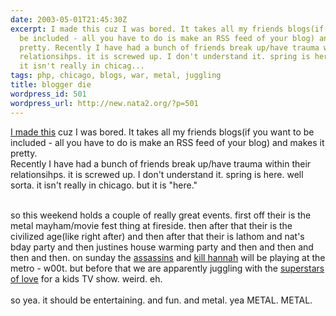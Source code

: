 ```yaml
---
date: 2003-05-01T21:45:30Z
excerpt: I made this cuz I was bored. It takes all my friends blogs(if you want to
  be included - all you have to do is make an RSS feed of your blog) and makes it
  pretty. Recently I have had a bunch of friends break up/have trauma within their
  relationsihps. it is screwed up. I don't understand it. spring is here. well sorta.
  it isn't really in chicag...
tags: php, chicago, blogs, war, metal, juggling
title: blogger die
wordpress_id: 501
wordpress_url: http://new.nata2.org/?p=501
---
```


<a href="http://penisfighter.com/blogs.php">I made this</a> cuz I was bored. It takes all my friends blogs(if you want to be included - all you have to do is make an RSS feed of your blog) and makes it pretty. <br/>Recently I have had a bunch of friends break up/have trauma within their relationsihps. it is screwed up. I don't understand it. spring is here. well sorta. it isn't really in chicago. but it is "here."<br/><br/>

so this weekend holds a couple of really great events. first off their is the metal mayham/movie fest thing at fireside. then after that their is the civilized age(like right after) and then after that their is lathom and nat's bday party and then justines house warming party and then and then and then and then. on sunday the <a href="http://www.assassins.com">assassins</a> and <a href="http://www.killhannah.com">kill hannah</a> will be playing at the metro - w00t. but before that we are apparently juggling with the <a href="http://superstarsoflove.com/">superstars of love</a> for a kids TV show. weird. eh. <br/><br/>so yea. it should be entertaining. and fun. and metal. yea METAL. METAL.
